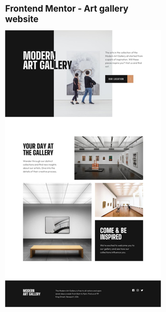 # Frontend Mentor - Art gallery website

![Design preview for the Art gallery website coding challenge](./design/desktop-preview.jpg)
